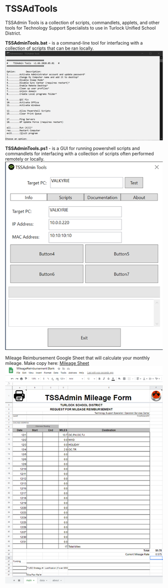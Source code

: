 # TSSAdTools
TSSAdmin Tools is a collection of scripts, commandlets, applets, and other tools for Technology Support Specialists to use in Turlock Unified School District.


**TSSAdminTools.bat** - is a command-line tool for interfacing with a collection of scripts that can be ran locally.
![image](https://github.com/chistodex/tssadtools/blob/master/images/TSSAdminTools.bat.png)

**TSSAdminTools.ps1** - is a GUI for running powershell scripts and commandlets for interfacing with a collection of scripts often performed remotely or locally.
![image](https://github.com/chistodex/tssadtools/blob/TSSAdminTools.ps1---GUI/images/TSSAdminTools.ps1.png)


Mileage Reimbursement Google Sheet that will calculate your monthly mileage. Make copy here: 
[Mileage Sheet](https://docs.google.com/spreadsheets/d/1fAAr9Fh9f4HQsTxY1TbzslgLfzt5aWVaggU-xe6F4vQ/copy)
![image](https://github.com/chistodex/tssadtools/blob/master/images/MileageReimbursement.png)
